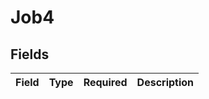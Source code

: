 # Job4


## Fields

| Field       | Type        | Required    | Description |
| ----------- | ----------- | ----------- | ----------- |